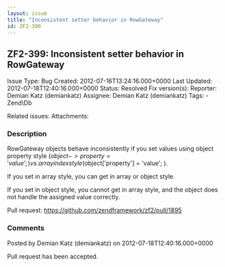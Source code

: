 ```yaml
---
layout: issue
title: "Inconsistent setter behavior in RowGateway"
id: ZF2-399
---
```


ZF2-399: Inconsistent setter behavior in RowGateway
---------------------------------------------------

 Issue Type: Bug Created: 2012-07-16T13:24:16.000+0000 Last Updated: 2012-07-18T12:40:16.000+0000 Status: Resolved Fix version(s): 
 Reporter:  Demian Katz (demiankatz)  Assignee:  Demian Katz (demiankatz)  Tags: - Zend\\Db
 
 Related issues: 
 Attachments: 
### Description

RowGateway objects behave inconsistently if you set values using object property style ($object->property = 'value'; ) vs. array index style ($object['property'] = 'value'; ).

If you set in array style, you can get in array or object style.

If you set in object style, you cannot get in array style, and the object does not handle the assigned value correctly.

Pull request: <https://github.com/zendframework/zf2/pull/1895>

 

 

### Comments

Posted by Demian Katz (demiankatz) on 2012-07-18T12:40:16.000+0000

Pull request has been accepted.

 

 
